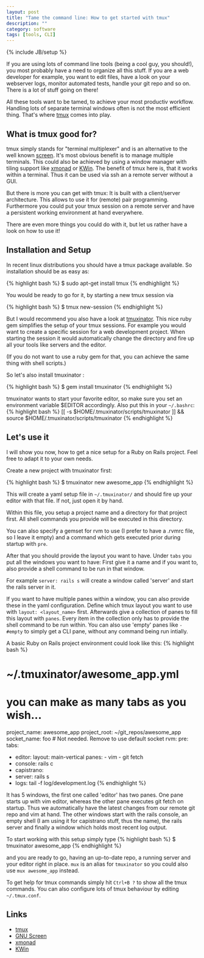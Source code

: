 ```yaml
---
layout: post
title: "Tame the command line: How to get started with tmux"
description: ""
category: software
tags: [tools, CLI]
---
```

{% include JB/setup %}

If you are using lots of command line tools (being a cool guy, you
should!), you most probably have a need to organize all this stuff. If
you are a web developer for example, you want to edit files, have a look
on your webserver logs, monitor automated tests, handle your git repo
and so on. There is a lot of stuff going on there!

All these tools want to be tamed, to achieve your most productiv
workflow. Handling lots of separate terminal windows often is not the
most efficient thing. That's where [tmux][1] comes into play.

## What is tmux good for?

tmux simply stands for "terminal multiplexer" and is an alternative to
the well known [screen][2]. It's most obvious benefit is to manage
multiple terminals. This could also be achieved by using a window
manager with tiling support like [xmonad][3] or [KWin][4]. The benefit
of tmux here is, that it works within a terminal. Thus it can be used
via ssh an a remote server without a GUI.

But there is more you can get with tmux: It is built with a
client/server architecture. This allows to use it for (remote) pair
programming. Furthermore you could put your tmux session on a remote
server and have a persistent working environment at hand everywhere.

There are even more things you could do with it, but let us rather have
a look on how to use it!

## Installation and Setup

In recent linux distributions you should have a tmux package available.
So installation should be as easy as:

{% highlight bash %}
$ sudo apt-get install tmux
{% endhighlight %}

You would be ready to go for it, by starting a new tmux session via

{% highlight bash %}
$ tmux new-session
{% endhighlight %}

But I would recommend you also have a look at [tmuxinator][5]. This nice
ruby gem simplifies the setup of your tmux sessions. For example you
would want to create a specific session for a web development project.
When starting the session it would automatically change the directory
and fire up all your tools like servers and the editor.

(If you do not want to use a ruby gem
for that, you can achieve the same thing with shell scripts.)

So let's also install tmuxinator :

{% highlight bash %}
$ gem install tmuxinator
{% endhighlight %}

tmuxinator wants to start your favorite editor, so make sure you set an
environment variable $EDITOR accordingly. Also put this in your
`~/.bashrc`:
{% highlight bash %}
[[ -s $HOME/.tmuxinator/scripts/tmuxinator ]] && source
$HOME/.tmuxinator/scripts/tmuxinator
{% endhighlight %}

## Let's use it

I will show you now, how to get a nice setup for a Ruby on Rails
project. Feel free to adapt it to your own needs.

Create a new project with tmuxinator first:

{% highlight bash %}
$ tmuxinator new awesome_app
{% endhighlight %}

This will create a yaml setup file in `~/.tmuxinator/` and should fire up
your editor with that file. If not, just open it by hand.

Within this file, you setup a project name and a directory for that
project first. All shell commands you provide will be executed in this
directory.

You can also specify a gemset for rvm to use (I prefer to have a .rvmrc
file, so I leave it empty) and a command which gets executed prior
during startup with `pre`.

After that you should provide the layout you want to have. Under `tabs`
you put all the windows you want to have: First give it a name and if
you want to, also provide a shell command to be run in that window.

For example `server: rails s` will create a window called 'server' and
start the rails server in it.

If you want to have multiple panes within a window, you can also provide
these in the yaml configuration. Define which tmux layout you want to
use with `layout: <layout_name>` first. Afterwards give a collection of
panes to fill this layout with `panes`. Every item in the collection
only has to provide the shell command to be run within. You can also use
'empty' panes like `- #empty` to simply get a CLI pane, without any
command being run intially.

A basic Ruby on Rails project environment could look like this:
{% highlight bash %}
# ~/.tmuxinator/awesome_app.yml
# you can make as many tabs as you wish...

project_name: awesome_app
project_root: ~/git_repos/awesome_app
socket_name: foo # Not needed.  Remove to use default socket
rvm:
pre:
tabs:
  - editor:
      layout: main-vertical
      panes:
        - vim
        - git fetch
  - console: rails c
  - capistrano:
  - server: rails s
  - logs: tail -f log/development.log
{% endhighlight %}

It has 5 windows, the first one called 'editor' has two panes. One pane
starts up with vim editor, whereas the other pane executes git fetch on
startup. Thus we automatically have the latest changes from our remote
git repo and vim at hand. The other windows start with the rails
console, an empty shell (I am using it for capistrano stuff, thus the
name), the rails server and finally a window which holds most recent log
output.

To start working with this setup simply type
{% highlight bash %}
$ tmuxinator awesome_app
{% endhighlight %}

and you are ready to go, having an up-to-date repo, a running server and
your editor right in place. `mux` is an alias for `tmuxinator` so you
could also use `mux awesome_app` instead.

To get help for tmux commands simply hit `Ctrl+B ?` to show all the tmux
commands. You can also configure lots of tmux behaviour by editing
`~/.tmux.conf`.

## Links
- [tmux][1]
- [GNU Screen][2]
- [xmonad][3]
- [KWin][4]

[1]: http://tmux.sourceforge.net/ "tmux"
[2]: http://www.gnu.org/software/screen/ "GNU Screen"
[3]: http://xmonad.org/ "xmonad"
[4]: http://userbase.kde.org/KWin "KWin"
[5]: https://github.com/aziz/tmuxinator "tmuxinator"
